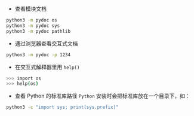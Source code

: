 - 查看模块文档
```bash
python3 -m pydoc os
python3 -m pydoc sys
python3 -m pydoc pathlib
```

- 通过浏览器查看交互式文档
```bash
python3 -m pydoc -p 1234
```

- 在交互式解释器里用 `help()`
```bash
>>> import os
>>> help(os)
```

- 查看 Python 的标准库路径
`Python` 安装时会把标准库放在一个目录下，如：
```bash
python3 -c "import sys; print(sys.prefix)"
```